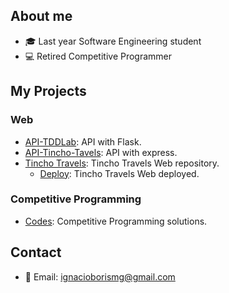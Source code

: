 ## About me
- 🎓 Last year Software Engineering student
- 💻 Retired Competitive Programmer

## My Projects

### Web
- [API-TDDLab](https://github.com/ibmg25/api-lizard-2): API with Flask.
- [API-Tincho-Tavels](https://github.com/ibmg25/Tincho-API): API with express.
- [Tincho Travels](https://github.com/E-Doggo/Tincho-Travels): Tincho Travels Web repository.
  - [Deploy](https://tincho-travels.web.app/): Tincho Travels Web deployed.

### Competitive Programming
- [Codes](https://github.com/ibmg25/cp_codes): Competitive Programming solutions.

## Contact
- 📧 Email: [ignacioborismg@gmail.com](mailto:ignacioborismg@gmail.com)

<!--
**ibmg25/ibmg25** is a ✨ _special_ ✨ repository because its `README.md` (this file) appears on your GitHub profile.

Here are some ideas to get you started:

- 🔭 I’m currently working on ...
- 🌱 I’m currently learning ...
- 👯 I’m looking to collaborate on ...
- 🤔 I’m looking for help with ...
- 💬 Ask me about ...
- 📫 How to reach me: ...
- 😄 Pronouns: ...
- ⚡ Fun fact: ...
-->

